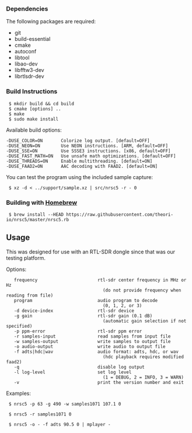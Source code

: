 ### Dependencies

The following packages are required:

 * git
 * build-essential
 * cmake
 * autoconf
 * libtool
 * libao-dev
 * libfftw3-dev
 * librtlsdr-dev

### Build Instructions

     $ mkdir build && cd build
     $ cmake [options] ..
     $ make
     $ sudo make install

Available build options:

    -DUSE_COLOR=ON       Colorize log output. [default=OFF]
    -DUSE_NEON=ON        Use NEON instructions. [ARM, default=OFF]
    -DUSE_SSE=ON         Use SSSE3 instructions. [x86, default=OFF]
    -DUSE_FAST_MATH=ON   Use unsafe math optimizations. [default=OFF]
    -DUSE_THREADS=ON     Enable multithreading. [default=ON]
    -DUSE_FAAD2=ON       AAC decoding with FAAD2. [default=ON]

You can test the program using the included sample capture:

     $ xz -d < ../support/sample.xz | src/nrsc5 -r - 0

### Building with [Homebrew](https://brew.sh)

     $ brew install --HEAD https://raw.githubusercontent.com/theori-io/nrsc5/master/nrsc5.rb

## Usage

This was designed for use with an RTL-SDR dongle since that was our testing platform.

Options:

       frequency                       rtl-sdr center frequency in MHz or Hz
                                         (do not provide frequency when reading from file)
       program                         audio program to decode
                                         (0, 1, 2, or 3)
       -d device-index                 rtl-sdr device
       -g gain                         rtl-sdr gain (0.1 dB)
                                         (automatic gain selection if not specified)
       -p ppm-error                    rtl-sdr ppm error
       -r samples-input                read samples from input file
       -w samples-output               write samples to output file
       -o audio-output                 write audio to output file
       -f adts|hdc|wav                 audio format: adts, hdc, or wav
                                         (hdc playback requires modified faad2)
       -q                              disable log output
       -l log-level                    set log level
                                         (1 = DEBUG, 2 = INFO, 3 = WARN)
       -v                              print the version number and exit

Examples:

     $ nrsc5 -p 63 -g 490 -w samples1071 107.1 0

     $ nrsc5 -r samples1071 0

     $ nrsc5 -o - -f adts 90.5 0 | mplayer -
